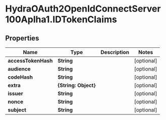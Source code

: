 # HydraOAuth2OpenIdConnectServer100Aplha1.IDTokenClaims

## Properties
Name | Type | Description | Notes
------------ | ------------- | ------------- | -------------
**accessTokenHash** | **String** |  | [optional] 
**audience** | **String** |  | [optional] 
**codeHash** | **String** |  | [optional] 
**extra** | **{String: Object}** |  | [optional] 
**issuer** | **String** |  | [optional] 
**nonce** | **String** |  | [optional] 
**subject** | **String** |  | [optional] 


